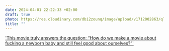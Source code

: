 ```yaml
---
date: 2024-04-01 22:22:33 +02:00
draft: true
photo: https://res.cloudinary.com/dbi2zounq/image/upload/v1712002863/qly68g5jwxvqkkpcv17d.jpg
title: ""
---
```

['This movie truly answers the question: “How do we make a movie about fucking a newborn baby and still feel good about ourselves?”'](https://www.reddit.com/r/criterion/s/p0Sni2zOzM)
